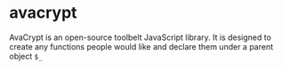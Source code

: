 # avacrypt
AvaCrypt is an open-source toolbelt JavaScript library. It is designed to create any functions people would like and declare them under a parent object `$_`
